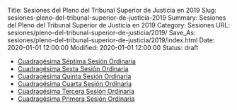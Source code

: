 Title: Sesiones del Pleno del Tribunal Superior de Justicia en 2019
Slug: sesiones-pleno-del-tribunal-superior-de-justicia-2019
Summary: Sesiones del Pleno del Tribunal Superior de Justicia en 2019
Category: Sesiones
URL: sesiones/pleno-del-tribunal-superior-de-justicia/2019/
Save_As: sesiones/pleno-del-tribunal-superior-de-justicia/2019/index.html
Date: 2020-01-01 12:00:00
Modified: 2020-01-01 12:00:00
Status: draft

- [Cuadragésima Séptima Sesión Ordinaria](cuadragesima-septima-sesion-ordinaria/)
- [Cuadragésima Sexta Sesión Ordinaria](cuadragesima-sexta-sesion-ordinaria/)
- [Cuadragésima Quinta Sesión Ordinaria](cuadragesima-quinta-sesion-ordinaria/)
- [Cuadragésima Cuarta Sesión Ordinaria](cuadragesima-cuarta-sesion-ordinaria/)
- [Cuadragésima Tercera Sesión Ordinaria](cuadragesima-tercera-sesion-ordinaria/)
- [Cuadragésima Primera Sesión Ordinaria](cuadragesima-primera-sesion-ordinaria/)



